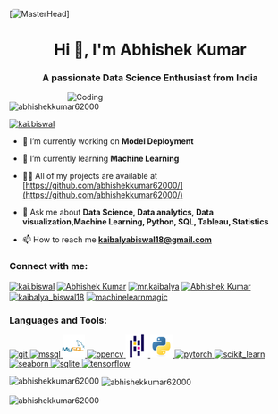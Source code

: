 [![MasterHead](https://th-i.thgim.com/public/incoming/u7j8cp/article66426888.ece/alternates/FREE_1200/Lead%20image.jpg)]
<h1 align="center">Hi 👋, I'm Abhishek Kumar</h1>
<h3 align="center">A passionate Data Science Enthusiast from India</h3>
<img align="right" alt="Coding" width="400" src="https://user-images.githubusercontent.com/74038190/212750147-854a394f-fee9-4080-9770-78a4b7ece53f.gif">


<p align="left"> <img src="https://komarev.com/ghpvc/?username=abhishekkumar62000&label=Profile%20views&color=0e75b6&style=flat" alt="abhishekkumar62000" /> </p>

<p align="left"> <a href="https://x.com/kaibiswal18" target="blank"><img src="https://img.shields.io/twitter/follow/kai.biswal?logo=twitter&style=for-the-badge" alt="kai.biswal" /></a> </p>

- 🔭 I’m currently working on **Model Deployment**

- 🌱 I’m currently learning **Machine Learning**

- 👨‍💻 All of my projects are available at [https://github.com/abhishekkumar62000/](https://github.com/abhishekkumar62000/)

- 💬 Ask me about **Data Science, Data analytics, Data visualization,Machine Learning, Python, SQL, Tableau, Statistics**

- 📫 How to reach me **kaibalyabiswal18@gmail.com**

<h3 align="left">Connect with me:</h3>
<p align="left">
<a href="https://x.com/kaibiswal18" target="blank"><img align="center" src="https://raw.githubusercontent.com/rahuldkjain/github-profile-readme-generator/master/src/images/icons/Social/twitter.svg" alt="kai.biswal" height="30" width="40" /></a>
<a href="https://linkedin.com/in/Abhishek Kumar" target="blank"><img align="center" src="https://raw.githubusercontent.com/rahuldkjain/github-profile-readme-generator/master/src/images/icons/Social/linked-in-alt.svg" alt="Abhishek Kumar" height="30" width="40" /></a>
<a href="https://www.kaggle.com/kaibalyabiswal" target="blank"><img align="center" src="https://raw.githubusercontent.com/rahuldkjain/github-profile-readme-generator/master/src/images/icons/Social/kaggle.svg" alt="mr.kaibalya" height="30" width="40" /></a>
<a href="https://fb.com/Abhishek Kumar" target="blank"><img align="center" src="https://raw.githubusercontent.com/rahuldkjain/github-profile-readme-generator/master/src/images/icons/Social/facebook.svg" alt="Abhishek Kumar" height="30" width="40" /></a>
<a href="https://instagram.com/kaibalya_biswal18" target="blank"><img align="center" src="https://raw.githubusercontent.com/rahuldkjain/github-profile-readme-generator/master/src/images/icons/Social/instagram.svg" alt="kaibalya_biswal18" height="30" width="40" /></a>
<a href="https://www.youtube.com/c/machinelearnmagic" target="blank"><img align="center" src="https://raw.githubusercontent.com/rahuldkjain/github-profile-readme-generator/master/src/images/icons/Social/youtube.svg" alt="machinelearnmagic" height="30" width="40" /></a>
</p>

<h3 align="left">Languages and Tools:</h3>
<p align="left"> <a href="https://git-scm.com/" target="_blank" rel="noreferrer"> <img src="https://www.vectorlogo.zone/logos/git-scm/git-scm-icon.svg" alt="git" width="40" height="40"/> </a> <a href="https://www.microsoft.com/en-us/sql-server" target="_blank" rel="noreferrer"> <img src="https://www.svgrepo.com/show/303229/microsoft-sql-server-logo.svg" alt="mssql" width="40" height="40"/> </a> <a href="https://www.mysql.com/" target="_blank" rel="noreferrer"> <img src="https://raw.githubusercontent.com/devicons/devicon/master/icons/mysql/mysql-original-wordmark.svg" alt="mysql" width="40" height="40"/> </a> <a href="https://opencv.org/" target="_blank" rel="noreferrer"> <img src="https://www.vectorlogo.zone/logos/opencv/opencv-icon.svg" alt="opencv" width="40" height="40"/> </a> <a href="https://pandas.pydata.org/" target="_blank" rel="noreferrer"> <img src="https://raw.githubusercontent.com/devicons/devicon/2ae2a900d2f041da66e950e4d48052658d850630/icons/pandas/pandas-original.svg" alt="pandas" width="40" height="40"/> </a> <a href="https://www.python.org" target="_blank" rel="noreferrer"> <img src="https://raw.githubusercontent.com/devicons/devicon/master/icons/python/python-original.svg" alt="python" width="40" height="40"/> </a> <a href="https://pytorch.org/" target="_blank" rel="noreferrer"> <img src="https://www.vectorlogo.zone/logos/pytorch/pytorch-icon.svg" alt="pytorch" width="40" height="40"/> </a> <a href="https://scikit-learn.org/" target="_blank" rel="noreferrer"> <img src="https://upload.wikimedia.org/wikipedia/commons/0/05/Scikit_learn_logo_small.svg" alt="scikit_learn" width="40" height="40"/> </a> <a href="https://seaborn.pydata.org/" target="_blank" rel="noreferrer"> <img src="https://seaborn.pydata.org/_images/logo-mark-lightbg.svg" alt="seaborn" width="40" height="40"/> </a> <a href="https://www.sqlite.org/" target="_blank" rel="noreferrer"> <img src="https://www.vectorlogo.zone/logos/sqlite/sqlite-icon.svg" alt="sqlite" width="40" height="40"/> </a> <a href="https://www.tensorflow.org" target="_blank" rel="noreferrer"> <img src="https://www.vectorlogo.zone/logos/tensorflow/tensorflow-icon.svg" alt="tensorflow" width="40" height="40"/> </a> </p>

<p><img align="left" src="https://github-readme-stats.vercel.app/api/top-langs?username=abhishekkumar62000&show_icons=true&locale=en&layout=compact" alt="abhishekkumar62000" /></p>

<p>&nbsp;<img align="center" src="https://github-readme-stats.vercel.app/api?username=abhishekkumar62000&show_icons=true&locale=en" alt="abhishekkumar62000" /></p>

<p><img align="center" src="https://github-readme-streak-stats.herokuapp.com/?user=abhishekkumar62000&" alt="abhishekkumar62000" /></p>
